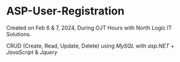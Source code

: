 # ASP-User-Registration
Created on Feb 6 & 7, 2024,
During OJT Hours with North Logic IT Solutions.

CRUD (Create, Read, Update, Delete) using _MySQL_ with _asp.NET_ + _JavaScript_ &amp; _Jquery_

